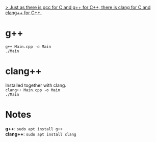[> Just as there is gcc for C and g++ for C++, there is clang for C and clang++ for C++.](https://cplusplus.com/forum/unices/121465/)

# g++
`g++ Main.cpp -o Main`  
`./Main`  

# clang++
Installed together with clang.  
`clang++ Main.cpp -o Main`  
`./Main`  

# Notes
**g++**: `sudo apt install g++`  
**clang++**: `sudo apt install clang`  
